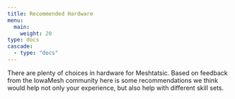```yaml
---
title: Recommended Hardware
menu:
  main:
    weight: 20
type: docs
cascade:
  - type: "docs"
---
```


There are plenty of choices in hardware for Meshtatsic. Based on feedback from the IowaMesh community here is some recommendations we think would help not only your experience, but also help with different skill sets.
